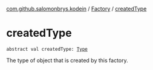 [com.github.salomonbrys.kodein](../index.md) / [Factory](index.md) / [createdType](.)

# createdType

`abstract val createdType: `[`Type`](http://docs.oracle.com/javase/6/docs/api/java/lang/reflect/Type.html)

The type of object that is created by this factory.

